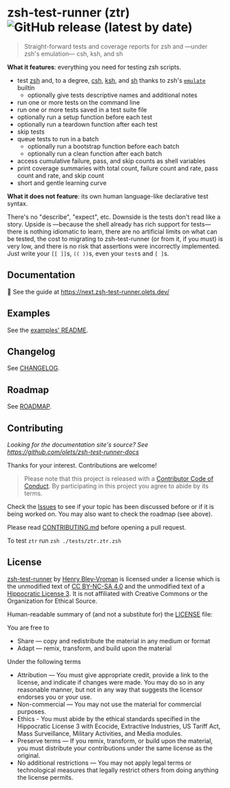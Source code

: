 # zsh-test-runner (ztr) ![GitHub release (latest by date)](https://img.shields.io/github/v/release/olets/zsh-test-runner)

> Straight-forward tests and coverage reports for zsh and —under zsh's emulation— csh, ksh, and sh

**What it features**: everything you need for testing zsh scripts.

-   test [zsh](https://www.zsh.org/) and, to a degree, [csh](https://en.wikipedia.org/wiki/C_shell), [ksh](http://kornshell.com/), and [sh](https://en.wikipedia.org/wiki/Bourne_shell) thanks to zsh's [`emulate`](https://zsh.sourceforge.io/Doc/Release/Shell-Builtin-Commands.html) builtin
    -   optionally give tests descriptive names and additional notes
-   run one or more tests on the command line
-   run one or more tests saved in a test suite file
-   optionally run a setup function before each test
-   optionally run a teardown function after each test
-   skip tests
-   queue tests to run in a batch
    -   optionally run a bootstrap function before each batch
    -   optionally run a clean function after each batch
-   access cumulative failure, pass, and skip counts as shell variables
-   print coverage summaries with total count, failure count and rate, pass count and rate, and skip count
-   short and gentle learning curve

**What it does not feature**: its own human language-like declarative test syntax.

There's no "describe", "expect", etc. Downside is the tests don't read like a story. Upside is —because the shell already has rich support for tests— there is nothing idiomatic to learn, there are no artificial limits on what can be tested, the cost to migrating to zsh-test-runner (or from it, if you must) is very low, and there is no risk that assertions were incorrectly implemented. Just write your `[[ ]]`s, `(( ))`s, even your `test`s and `[ ]`s.

## Documentation

📖 See the guide at https://next.zsh-test-runner.olets.dev/

## Examples

See the [examples' README](examples/README.md).

## Changelog

See [CHANGELOG](CHANGELOG.md).

## Roadmap

See [ROADMAP](ROADMAP.md).

## Contributing

_Looking for the documentation site's source? See <https://github.com/olets/zsh-test-runner-docs>_

Thanks for your interest. Contributions are welcome!

> Please note that this project is released with a [Contributor Code of Conduct](CODE_OF_CONDUCT.md). By participating in this project you agree to abide by its terms.

Check the [Issues](https://github.com/olets/zsh-test-runner/issues) to see if your topic has been discussed before or if it is being worked on. You may also want to check the roadmap (see above).

Please read [CONTRIBUTING.md](CONTRIBUTING.md) before opening a pull request.

To test `ztr` run `zsh ./tests/ztr.ztr.zsh`

## License

<a href="https://www.github.com/olets/zsh-test-runner">zsh-test-runner</a> by <a href="https://www.github.com/olets">Henry Bley-Vroman</a> is licensed under a license which is the unmodified text of <a href="https://creativecommons.org/licenses/by-nc-sa/4.0">CC BY-NC-SA 4.0</a> and the unmodified text of a <a href="https://firstdonoharm.dev/build?modules=eco,extr,media,mil,sv,usta">Hippocratic License 3</a>. It is not affiliated with Creative Commons or the Organization for Ethical Source.

Human-readable summary of (and not a substitute for) the [LICENSE](LICENSE) file:

You are free to

-   Share — copy and redistribute the material in any medium or format
-   Adapt — remix, transform, and build upon the material

Under the following terms

-   Attribution — You must give appropriate credit, provide a link to the license, and indicate if changes were made. You may do so in any reasonable manner, but not in any way that suggests the licensor endorses you or your use.
-   Non-commercial — You may not use the material for commercial purposes.
-   Ethics - You must abide by the ethical standards specified in the Hippocratic License 3 with Ecocide, Extractive Industries, US Tariff Act, Mass Surveillance, Military Activities, and Media modules.
-   Preserve terms — If you remix, transform, or build upon the material, you must distribute your contributions under the same license as the original.
-   No additional restrictions — You may not apply legal terms or technological measures that legally restrict others from doing anything the license permits.
